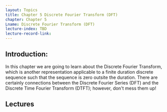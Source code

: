 ```yaml
---
layout: Topics
title: Chapter 5 Discrete Fourier Transform (DFT)
chapter: Chapter 5
Lname: Discrete Fourier Transform (DFT)
lecture-index: TBD
lecture-record-link:
---
```

## Introduction: 
In this chapter we are going to learn about the Discrete Fourier Transform, which is another representation applicable to a finite duration discrete sequence such that the sequence is zero outsite the duration. There are certainly connections between the Discrete Fourier Series (DFT) and the Discrete Time Fourier Transform (DTFT); however, don't mess them up!

## Lectures